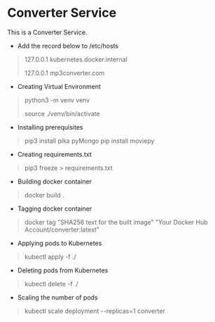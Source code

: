 # Converter Service
This is a Converter Service.

* Add the record below to /etc/hosts
> 127.0.0.1   kubernetes.docker.internal
>
> 127.0.0.1   mp3converter.com

* Creating Virtual Environment
> python3 -m venv venv
> 
> source ./venv/bin/activate

* Installing prerequisites
> pip3 install pika pyMongo
> pip install moviepy

* Creating requirements.txt
> pip3 freeze > requirements.txt

* Building docker container
> docker build .

* Tagging docker container
> docker tag "SHA256 text for the built image" "Your Docker Hub Account/converter:latest"

* Applying pods to Kubernetes
> kubectl apply -f ./

* Deleting pods from Kubernetes
> kubectl delete -f ./

* Scaling the number of pods
> kubectl scale deployment --replicas=1 converter
